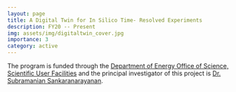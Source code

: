 ```yaml
---
layout: page
title: A Digital Twin for In Silico Time- Resolved Experiments 
description: FY20 -- Present
img: assets/img/digitaltwin_cover.jpg
importance: 3
category: active
---
```


The program is funded through the <a href="https://www.energy.gov/science/office-science-user-facilities">Department of Energy Office of Science, Scientific User Facilities</a> and the principal investigator of this project is <a href="https://mie.uic.edu/profiles/sankaranarayanan-subramanian/">Dr. Subramanian Sankaranarayanan</a>. 